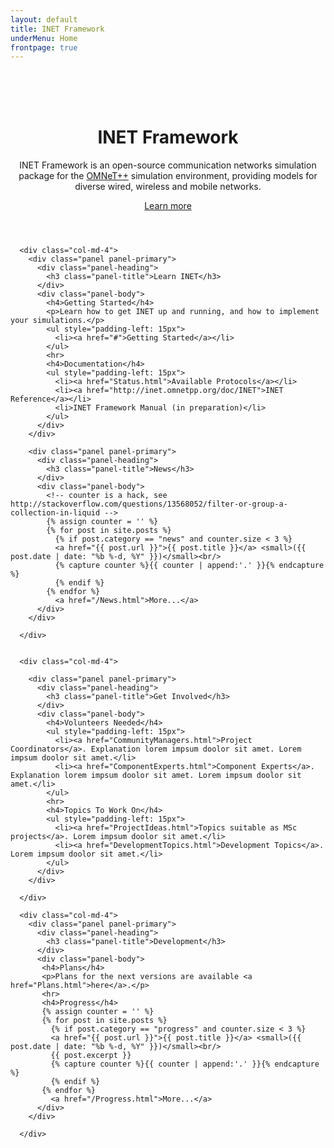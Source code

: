 ```yaml
---
layout: default
title: INET Framework
underMenu: Home
frontpage: true
---
```


<header>
<div class="jumbotron" style="background-image: url('images/minecraft-background2.jpg'); background-size: 100% 100%;">
  <div class="container">
    <br><br><br>
    <h1>INET Framework</h1>
    <p>
      INET Framework is an open-source communication networks simulation package for
      the <a href="http://omnetpp.org" target="_blank">OMNeT++</a> simulation environment,
      providing models for diverse wired, wireless and mobile networks.
    </p>
    <p><a class="btn btn-primary btn-lg" href="Documentation.html">Learn more</a></p>
  </div>
</div>
</header>

<div class="container">
  <div class="row">

      <div class="col-md-4">
        <div class="panel panel-primary">
          <div class="panel-heading">
            <h3 class="panel-title">Learn INET</h3>
          </div>
          <div class="panel-body">
            <h4>Getting Started</h4>
            <p>Learn how to get INET up and running, and how to implement your simulations.</p>
            <ul style="padding-left: 15px">
              <li><a href="#">Getting Started</a></li>
            </ul>
            <hr>
            <h4>Documentation</h4>
            <ul style="padding-left: 15px">
              <li><a href="Status.html">Available Protocols</a></li>
              <li><a href="http://inet.omnetpp.org/doc/INET">INET Reference</a></li>
              <li>INET Framework Manual (in preparation)</li>
            </ul>
          </div>
        </div>

        <div class="panel panel-primary">
          <div class="panel-heading">
            <h3 class="panel-title">News</h3>
          </div>
          <div class="panel-body">
            <!-- counter is a hack, see http://stackoverflow.com/questions/13568052/filter-or-group-a-collection-in-liquid -->
            {% assign counter = '' %}
            {% for post in site.posts %}
              {% if post.category == "news" and counter.size < 3 %}
              <a href="{{ post.url }}">{{ post.title }}</a> <small>({{ post.date | date: "%b %-d, %Y" }})</small><br/>
              {% capture counter %}{{ counter | append:'.' }}{% endcapture %}
              {% endif %}
            {% endfor %}
              <a href="/News.html">More...</a>
          </div>
        </div>

      </div>


      <div class="col-md-4">
<!-- TODO: into the Learn More page!
        <div class="panel panel-primary">
          <div class="panel-heading">
            <h3 class="panel-title">Get Involved!</h3>
          </div>
          <div class="panel-body">
            <p>INET is a community project. If you'd like to help, there are various ways you can [contribute][3]
            to its progress. <a href="#">More...</a>
            <!-- We are also currently looking for [Community Managers][4] and [Component Experts][5].
            It is a good start to sign up for the [mailing list][6]. - ->
            </p>
          </div>
        </div>
-->
        <div class="panel panel-primary">
          <div class="panel-heading">
            <h3 class="panel-title">Get Involved</h3>
          </div>
          <div class="panel-body">
            <h4>Volunteers Needed</h4>
            <ul style="padding-left: 15px">
              <li><a href="CommunityManagers.html">Project Coordinators</a>. Explanation lorem impsum doolor sit amet. Lorem impsum doolor sit amet.</li>
              <li><a href="ComponentExperts.html">Component Experts</a>. Explanation lorem impsum doolor sit amet. Lorem impsum doolor sit amet.</li>
            </ul>
            <hr>
            <h4>Topics To Work On</h4>
            <ul style="padding-left: 15px">
              <li><a href="ProjectIdeas.html">Topics suitable as MSc projects</a>. Lorem impsum doolor sit amet.</li>
              <li><a href="DevelopmentTopics.html">Development Topics</a>. Lorem impsum doolor sit amet.</li>
            </ul>
          </div>
        </div>

      </div>

      <div class="col-md-4">
        <div class="panel panel-primary">
          <div class="panel-heading">
            <h3 class="panel-title">Development</h3>
          </div>
          <div class="panel-body">
           <h4>Plans</h4>
           <p>Plans for the next versions are available <a href="Plans.html">here</a>.</p>
           <hr>
           <h4>Progress</h4>
           {% assign counter = '' %}
           {% for post in site.posts %}
             {% if post.category == "progress" and counter.size < 3 %}
             <a href="{{ post.url }}">{{ post.title }}</a> <small>({{ post.date | date: "%b %-d, %Y" }})</small><br/>
             {{ post.excerpt }}
             {% capture counter %}{{ counter | append:'.' }}{% endcapture %}
             {% endif %}
           {% endfor %}
             <a href="/Progress.html">More...</a>
          </div>
        </div>

      </div>
  </div>

</div>


